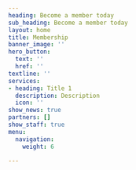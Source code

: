 ```yaml
---
heading: Become a member today
sub_heading: Become a member today
layout: home
title: Membership
banner_image: ''
hero_button:
  text: ''
  href: ''
textline: ''
services:
- heading: Title 1
  description: Description
  icon: ''
show_news: true
partners: []
show_staff: true
menu:
  navigation:
    weight: 6

---
```

